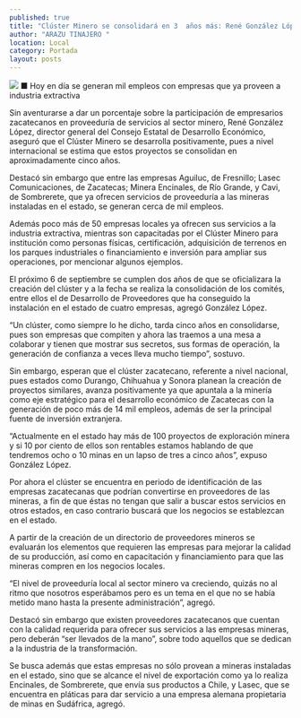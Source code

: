 ```yaml
---
published: true
title: "Clúster Minero se consolidará en 3  años más: René González López"
author: "ARAZU TINAJERO "
location: Local
category: Portada
layout: posts
---
```


![](http://i.imgur.com/oaqKpcKm.jpg)
■ Hoy en día se generan mil empleos con empresas que ya proveen a industria extractiva 

Sin aventurarse a dar un porcentaje sobre la participación de empresarios zacatecanos en proveeduría de servicios al sector minero, René González López, director general del Consejo Estatal de Desarrollo Económico, aseguró que el Clúster Minero se desarrolla positivamente, pues a nivel internacional se estima que estos proyectos se consolidan en aproximadamente cinco años.

Destacó sin embargo que entre las empresas Aguiluc, de Fresnillo; Lasec Comunicaciones, de Zacatecas; Minera Encinales, de Río Grande, y Cavi, de Sombrerete, que ya ofrecen servicios de proveeduría a las mineras instaladas en el estado, se generan cerca de mil empleos.

Además poco más de 50 empresas locales ya ofrecen sus servicios a la industria extractiva, mientras son capacitadas por el Clúster Minero para institución como personas físicas, certificación, adquisición de terrenos en los parques industriales o financiamiento e inversión para ampliar sus operaciones, por mencionar algunos ejemplos.

El próximo 6 de septiembre se cumplen dos años de que se oficializara la creación del clúster y a la fecha se realiza la consolidación de los comités, entre ellos el de Desarrollo de Proveedores que ha conseguido la instalación en el estado de cuatro empresas, agregó González López.

“Un clúster, como siempre lo he dicho, tarda cinco años en consolidarse, pues son empresas que compiten y ahora las traemos a una mesa a colaborar y tienen que mostrar sus secretos, sus formas de operación, la generación de confianza a veces lleva mucho tiempo”, sostuvo.

Sin embargo, esperan que el clúster zacatecano, referente a nivel nacional, pues estados como Durango, Chihuahua y Sonora planean la creación de proyectos similares, avanza positivamente ya que apuntala a la minería como eje estratégico para el desarrollo económico de Zacatecas con la generación de poco más de 14 mil empleos, además de ser la principal fuente de inversión extranjera.

“Actualmente en el estado hay más de 100 proyectos de exploración minera y si 10 por ciento de ellos son rentables estamos hablando de que tendremos ocho o 10 minas en un lapso de tres a cinco años”, expuso González López.

Por ahora el clúster se encuentra en periodo de identificación de las empresas zacatecanas que podrían convertirse en proveedores de las mineras, a fin de que éstas no tengan que salir a buscar estos servicios en otros estados, en caso contrario buscará que los negocios se establezcan en el estado.

A partir de la creación de un directorio de proveedores mineros se evaluarán los elementos que requieren las empresas para mejorar la calidad de su producción, así como en capacitación y financiamiento para que las mineras compren en los negocios locales.

“El nivel de proveeduría local al sector minero va creciendo, quizás no al ritmo que nosotros esperábamos pero es un tema en el que no se había metido mano hasta la presente administración”, agregó.

Destacó sin embargo que existen proveedores zacatecanos que cuentan con la calidad requerida para ofrecer sus servicios a las empresas mineras, pero deberán “ser llevados de la mano”, sobre todo aquellos que se dedican a la industria de la transformación.

Se busca además que estas empresas no sólo provean a mineras instaladas en el estado, sino que se alcance el nivel de exportación como ya lo realiza Encinales, de Sombrerete, que envía sus productos a Chile, y Lasec, que se encuentra en pláticas para dar servicio a una empresa alemana propietaria de minas en Sudáfrica, agregó.
